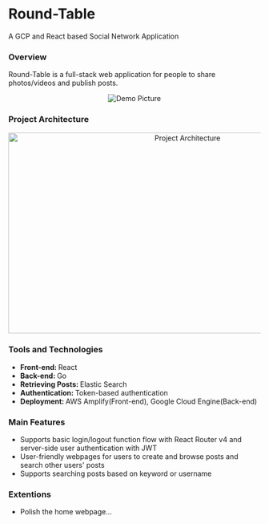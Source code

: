 # Round-Table
A GCP and React based Social Network Application

### Overview
Round-Table is a full-stack web application for people to share photos/videos and publish posts.

<p align="center"><img src="Round-Table/pictures/demo-1.png" alt="Demo Picture"></p>

### Project Architecture

<p align="center"><img src="Round-Table/pictures/web-architecture.png" alt="Project Architecture" width="700" height="400"></p>

### Tools and Technologies

* <strong>Front-end: </strong>React
* <strong>Back-end: </strong>Go
* <strong>Retrieving Posts: </strong>Elastic Search
* <strong>Authentication: </strong>Token-based authentication
* <strong>Deployment: </strong>AWS Amplify(Front-end), Google Cloud Engine(Back-end)

### Main Features
* Supports basic login/logout function flow with React Router v4 and server-side user authentication with JWT
* User-friendly webpages for users to create and browse posts and search other users' posts
* Supports searching posts based on keyword or username

### Extentions
* Polish the home webpage...
